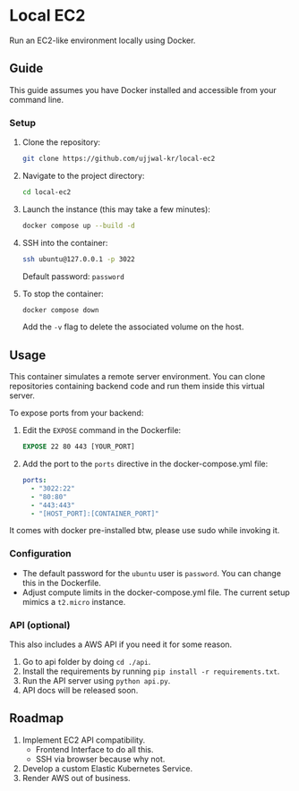 # Local EC2

Run an EC2-like environment locally using Docker.

## Guide

This guide assumes you have Docker installed and accessible from your command line.

### Setup

1. Clone the repository:
   ```bash
   git clone https://github.com/ujjwal-kr/local-ec2
   ```

2. Navigate to the project directory:
   ```bash
   cd local-ec2
   ```

3. Launch the instance (this may take a few minutes):
   ```bash
   docker compose up --build -d
   ```

4. SSH into the container:
   ```bash
   ssh ubuntu@127.0.0.1 -p 3022
   ```
   Default password: `password`

5. To stop the container:
   ```bash
   docker compose down
   ```
   Add the `-v` flag to delete the associated volume on the host.

## Usage

This container simulates a remote server environment. You can clone repositories containing backend code and run them inside this virtual server.

To expose ports from your backend:

1. Edit the `EXPOSE` command in the Dockerfile:
   ```Dockerfile
   EXPOSE 22 80 443 [YOUR_PORT]
   ```

2. Add the port to the `ports` directive in the docker-compose.yml file:
   ```yml
   ports:
     - "3022:22"
     - "80:80"
     - "443:443"
     - "[HOST_PORT]:[CONTAINER_PORT]"
   ```

It comes with docker pre-installed btw, please use sudo while invoking it.

### Configuration

- The default password for the `ubuntu` user is `password`. You can change this in the Dockerfile.
- Adjust compute limits in the docker-compose.yml file. The current setup mimics a `t2.micro` instance.

### API (optional)

This also includes a AWS API if you need it for some reason.

1. Go to api folder by doing `cd ./api`.
1. Install the requirements by running `pip install -r requirements.txt`.
2. Run the API server using `python api.py`.
3. API docs will be released soon.

## Roadmap

1. Implement EC2 API compatibility.
   - Frontend Interface to do all this.
   - SSH via browser because why not.
2. Develop a custom Elastic Kubernetes Service.
3. Render AWS out of business.

